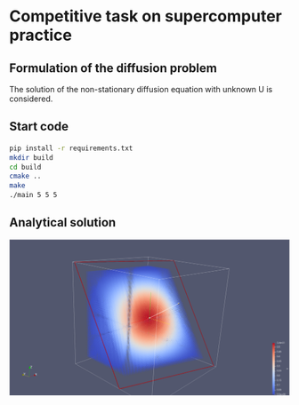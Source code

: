# Competitive task on supercomputer practice

## Formulation of the diffusion problem
The solution of the non-stationary diffusion equation with unknown U is considered.

## Start code

```bash
pip install -r requirements.txt
mkdir build
cd build
cmake ..
make
./main 5 5 5
```

## Analytical solution
<p align="center">
  <img src="data/images/analytical.png">
</p>